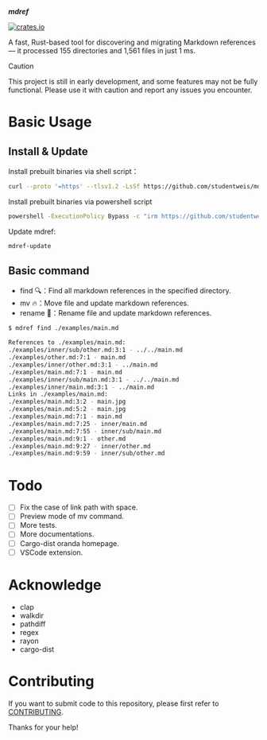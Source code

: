 **_mdref_**

[![crates.io](https://img.shields.io/crates/v/mdref.svg)](https://crates.io/crates/mdref)

A fast, Rust-based tool for discovering and migrating Markdown references — it processed 155 directories and 1,561 files in just 1 ms.

> [!CAUTION]
> This project is still in early development, and some features may not be fully functional. Please use it with caution and report any issues you encounter.

# Basic Usage

## Install & Update

Install prebuilt binaries via shell script：

```sh
curl --proto '=https' --tlsv1.2 -LsSf https://github.com/studentweis/mdref/releases/download/0.3.4/mdref-installer.sh | sh
```

Install prebuilt binaries via powershell script

```sh
powershell -ExecutionPolicy Bypass -c "irm https://github.com/studentweis/mdref/releases/download/0.3.4/mdref-installer.ps1 | iex"
```

Update mdref:

```sh
mdref-update
```

## Basic command

- find 🔍：Find all markdown references in the specified directory.
- mv 🔥：Move file and update markdown references.
- rename 🔄：Rename file and update markdown references.

```sh
$ mdref find ./examples/main.md

References to ./examples/main.md:
./examples/inner/sub/other.md:3:1 - ../../main.md
./examples/other.md:7:1 - main.md
./examples/inner/other.md:3:1 - ../main.md
./examples/main.md:7:1 - main.md
./examples/inner/sub/main.md:3:1 - ../../main.md
./examples/inner/main.md:3:1 - ../main.md
Links in ./examples/main.md:
./examples/main.md:3:2 - main.jpg
./examples/main.md:5:2 - main.jpg
./examples/main.md:7:1 - main.md
./examples/main.md:7:25 - inner/main.md
./examples/main.md:7:55 - inner/sub/main.md
./examples/main.md:9:1 - other.md
./examples/main.md:9:27 - inner/other.md
./examples/main.md:9:59 - inner/sub/other.md
```

# Todo

- [ ] Fix the case of link path with space.
- [ ] Preview mode of mv command.
- [ ] More tests.
- [ ] More documentations.
- [ ] Cargo-dist oranda homepage.
- [ ] VSCode extension.

# Acknowledge

- clap
- walkdir
- pathdiff
- regex
- rayon
- cargo-dist

# Contributing

If you want to submit code to this repository, please first refer to [CONTRIBUTING](./CONTRIBUTING).

Thanks for your help!
